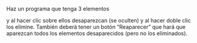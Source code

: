 Haz un programa que tenga 3 elementos <p> y al hacer clic sobre ellos desaparezcan (se oculten) y al hacer doble clic los elimine. También deberá tener un botón “Reaparecer” que hará que aparezcan todos los elementos desaparecidos (pero no los eliminados).